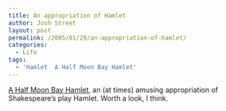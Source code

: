 ```yaml
---
title: An appropriation of Hamlet
author: Josh Street
layout: post
permalink: /2005/01/29/an-appropriation-of-hamlet/
categories:
  - Life
tags:
  - 'Hamlet  A Half Moon Bay Hamlet'
---
```

[A Half Moon Bay Hamlet][1], an (at times) amusing appropriation of Shakespeare&#8217;s play Hamlet. Worth a look, I think.

 [1]: http://www.coastside.net/hmbhs/pages/lunstroth/pages/modern%20hamlet.htm